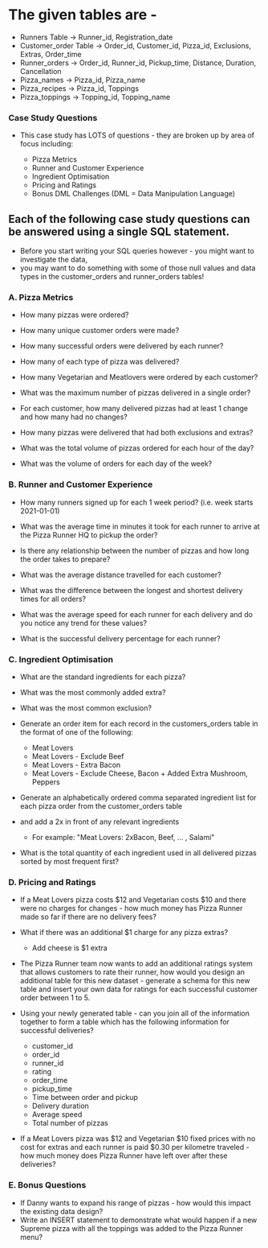 # The given tables are - 

 - Runners Table → Runner_id, Registration_date
 - Customer_order Table → Order_id, Customer_id, Pizza_id, Exclusions, Extras, Order_time
 - Runner_orders → Order_id, Runner_id, Pickup_time, Distance, Duration, Cancellation
 - Pizza_names → Pizza_id, Pizza_name
 - Pizza_recipes → Pizza_id, Toppings
 - Pizza_toppings → Topping_id, Topping_name

### Case Study Questions 

  - This case study has LOTS of questions - they are broken up by area of focus including:

    * Pizza Metrics
    * Runner and Customer Experience
    * Ingredient Optimisation
    * Pricing and Ratings
    * Bonus DML Challenges (DML = Data Manipulation Language)


## Each of the following case study questions can be answered using a single SQL statement.

  - Before you start writing your SQL queries however - you might want to investigate the data,
  - you may want to do something with some of those null values and data types in the customer_orders and runner_orders tables!


### A. Pizza Metrics
    
   - How many pizzas were ordered?

   - How many unique customer orders were made?

   - How many successful orders were delivered by each runner?

   - How many of each type of pizza was delivered?

   - How many Vegetarian and Meatlovers were ordered by each customer?

   - What was the maximum number of pizzas delivered in a single order?

   - For each customer, how many delivered pizzas had at least 1 change and how many had no changes?

   - How many pizzas were delivered that had both exclusions and extras?

   - What was the total volume of pizzas ordered for each hour of the day?

   - What was the volume of orders for each day of the week?


### B. Runner and Customer Experience

   - How many runners signed up for each 1 week period? (i.e. week starts 2021-01-01)

   - What was the average time in minutes it took for each runner to arrive at the Pizza Runner HQ to pickup the order?

   - Is there any relationship between the number of pizzas and how long the order takes to prepare?

   - What was the average distance travelled for each customer?

   - What was the difference between the longest and shortest delivery times for all orders?

   - What was the average speed for each runner for each delivery and do you notice any trend for these values?

   - What is the successful delivery percentage for each runner?


### C. Ingredient Optimisation

   - What are the standard ingredients for each pizza?

   - What was the most commonly added extra?

   - What was the most common exclusion?

   - Generate an order item for each record in the customers_orders table in the format of one of the following:
       * Meat Lovers
       * Meat Lovers - Exclude Beef
       * Meat Lovers - Extra Bacon
       * Meat Lovers - Exclude Cheese, Bacon + Added Extra Mushroom, Peppers

   - Generate an alphabetically ordered comma separated ingredient list for each pizza order from the customer_orders table
   - and add a 2x in front of any relevant ingredients
        * For example: "Meat Lovers: 2xBacon, Beef, ... , Salami"

   - What is the total quantity of each ingredient used in all delivered pizzas sorted by most frequent first?


### D. Pricing and Ratings
   - If a Meat Lovers pizza costs $12 and Vegetarian costs $10 and there were no charges for changes - how much money has Pizza Runner made so far if there are no delivery fees?

   - What if there was an additional $1 charge for any pizza extras?
        * Add cheese is $1 extra
   
   - The Pizza Runner team now wants to add an additional ratings system that allows customers to rate their runner, how would you design an additional table for this new dataset - generate a schema for this new table and insert your own data for ratings for each successful customer order between 1 to 5.
   
   - Using your newly generated table - can you join all of the information together to form a table which has the following information for successful deliveries?
        * customer_id
        * order_id
        * runner_id
        * rating
        * order_time
        * pickup_time
        * Time between order and pickup
        * Delivery duration
        * Average speed
        * Total number of pizzas
   
   - If a Meat Lovers pizza was $12 and Vegetarian $10 fixed prices with no cost for extras and each runner is paid $0.30 per kilometre traveled - how much money does Pizza Runner have left over after these deliveries?


### E. Bonus Questions

   - If Danny wants to expand his range of pizzas - how would this impact the existing data design?
   - Write an INSERT statement to demonstrate what would happen if a new Supreme pizza with all the toppings was added to the Pizza Runner menu?